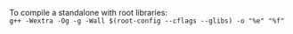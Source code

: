 To compile a standalone with root libraries:  
`g++ -Wextra -Og -g -Wall $(root-config --cflags --glibs) -o "%e" "%f"`